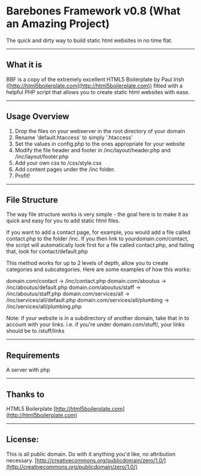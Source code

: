 # Barebones Framework v0.8 (What an Amazing Project)
The quick and dirty way to build static html websites in no time flat.

---------------------------------------

## What it is

BBF is a copy of the extremely excellent HTML5 Boilerplate by Paul Irish ([http://html5boilerplate.com](http://html5boilerplate.com)) fitted with a helpful PHP script that allows you to create static html websites with ease.

---------------------------------------

## Usage Overview

1. Drop the files on your webserver in the root directory of your domain
2. Rename 'default.htaccess' to simply '.htaccess'
3. Set the values in config.php to the ones appropriate for your website
4. Modify the file header and footer in /inc/layout/header.php and /inc/layout/footer.php
5. Add your own css to /css/style.css
6. Add content pages under the /inc folder.
7. Profit!

---------------------------------------

## File Structure

The way file structure works is very simple - the goal here is to make it as quick and easy for you to add static html files.

If you want to add a contact page, for example, you would add a file called contact.php to the folder /inc. If you then link to yourdomain.com/contact, the script will automatically look first for a file called contact.php, and failing that, look for contact/default.php

This method works for up to 2 levels of depth, allow you to create categories and subcategories. Here are some examples of how this works:

domain.com/contact                ->  /inc/contact.php
domain.com/aboutus                ->  /inc/aboutus/default.php
domain.com/aboutus/staff          ->  /inc/aboutus/staff.php
domain.com/services/all           ->  /inc/services/all/default.php
domain.com/services/all/plumbing  ->  /inc/services/all/plumbing.php

Note: if your website is in a subdirectory of another domain, take that in to account with your links. i.e. if you're under domain.com/stuff/, your links should be to /stuff/links

---------------------------------------

## Requirements

A server with php

---------------------------------------

## Thanks to

HTML5 Boilerplate [http://html5boilerplate.com](http://html5boilerplate.com)

---------------------------------------

## License:

This is all public domain. Do with it anything you'd like, no attribution necessary. [http://creativecommons.org/publicdomain/zero/1.0/](http://creativecommons.org/publicdomain/zero/1.0/)
